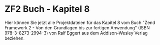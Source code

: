 ZF2 Buch - Kapitel 8
=====================

Hier können Sie jetzt alle Projektdateien für das Kapitel 8 vom Buch
"Zend Framework 2 - Von den Grundlagen bis zur fertigen Anwendung"
(ISBN 978-3-8273-2994-3) von Ralf Eggert aus dem Addison-Wesley 
Verlag beziehen.
